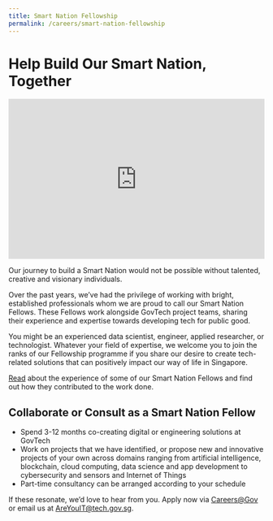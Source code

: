 ```yaml
---
title: Smart Nation Fellowship
permalink: /careers/smart-nation-fellowship
---
```

# Help Build Our Smart Nation, Together
<iframe width="100%" height="315" src="https://www.youtube.com/embed/ThfGBUqwzyA" frameborder="0" allow="accelerometer; autoplay; clipboard-write; encrypted-media; gyroscope; picture-in-picture" allowfullscreen></iframe>

Our journey to build a Smart Nation would not be possible without talented, creative and visionary individuals. 

Over the past years, we’ve had the privilege of working with bright, established professionals whom we are proud to call our Smart Nation Fellows. These Fellows work alongside GovTech project teams, sharing their experience and expertise towards developing tech for public good. 

You might be an experienced data scientist, engineer, applied researcher, or technologist.  Whatever your field of expertise, we welcome you to join the ranks of our Fellowship programme if you share our desire to create tech-related solutions that can positively impact our way of life in Singapore. 

[Read](https://www.tech.gov.sg/careers/smart-nation-fellowship-programme/#paul-piong) about the experience of some of our Smart Nation Fellows and find out how they contributed to the work done. 

## Collaborate or Consult as a Smart Nation Fellow

* Spend 3-12 months co-creating digital or engineering solutions at GovTech 
* Work on projects that we have identified, or propose new and innovative projects of your own across domains ranging from artificial intelligence, blockchain, cloud computing, data science and app development to cybersecurity and sensors and Internet of Things
* Part-time consultancy can be arranged according to your schedule

If these resonate, we’d love to hear from you. Apply now via [Careers@Gov](https://sggovterp.wd102.myworkdayjobs.com/en-US/PublicServiceCareers/job/Mapletree-Business-City-Block-10-Level-10/Smart-Nation-Fellowship-Programme_JR-10000000710) or email us at AreYouIT@tech.gov.sg.